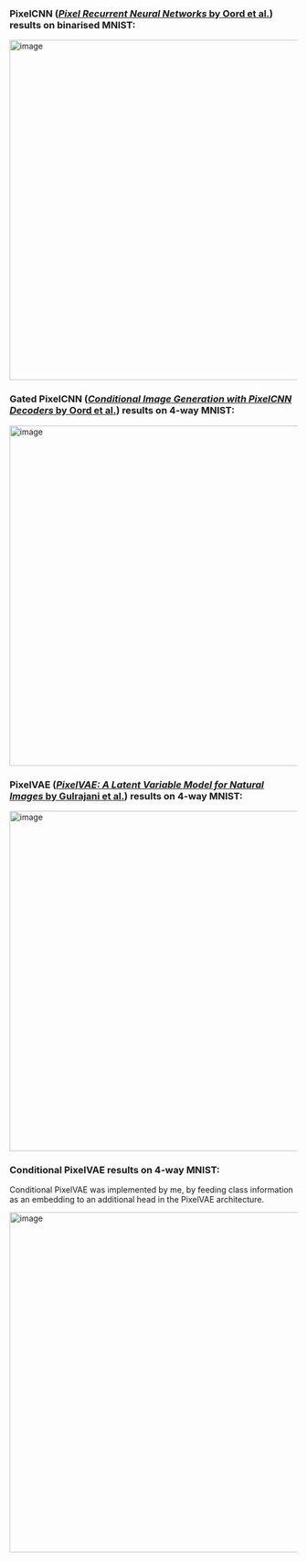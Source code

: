 ### PixelCNN ([_Pixel Recurrent Neural Networks_ by Oord et al.](https://arxiv.org/abs/1601.06759)) results on binarised MNIST:

<img width="593" height="595" alt="image" src="https://github.com/user-attachments/assets/5a3d61d4-16bc-4ba7-a39b-fb9e9c5f4692" />


### Gated PixelCNN ([_Conditional Image Generation with PixelCNN Decoders_ by Oord et al.](https://arxiv.org/abs/1606.05328)) results on 4-way MNIST:

<img width="593" height="595" alt="image" src="https://github.com/user-attachments/assets/961f2e7e-b31e-4cc0-a5b2-2f7b6c61c37c" />


### PixelVAE ([_PixelVAE: A Latent Variable Model for Natural Images_ by Gulrajani et al.](https://arxiv.org/abs/1611.05013)) results on 4-way MNIST:

<img width="595" height="595" alt="image" src="https://github.com/user-attachments/assets/b29a2c17-b696-46ae-a339-2973501cdc7a" />

### Conditional PixelVAE results on 4-way MNIST:
Conditional PixelVAE was implemented by me, by feeding class information as an embedding to an additional head in the PixelVAE architecture. 

<img width="593" height="595" alt="image" src="https://github.com/user-attachments/assets/be21d74b-b616-4634-baca-095773f0d5de" />
